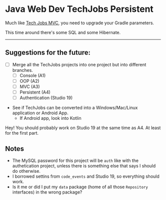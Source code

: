 # Java Web Dev TechJobs Persistent

Much like [Tech Jobs MVC](https://github.com/jrcharney/java-web-dev-techjobs-mvc), you need to upgrade your Gradle parameters.

This time around there's some SQL and some Hibernate.

---
## Suggestions for the future:
* [ ] Merge all the TechJobs projects into one project but into different branches.
    * [ ] Console (A1)
    * [ ] OOP (A2)
    * [ ] MVC (A3)
    * [ ] Persistent (A4)
    * [ ] Authentication (Studio 19)
* See if TechJobs can be converted into a Windows/Mac/Linux application or Android App.
    * If Android app, look into Kotlin
    
Hey! You should probably work on Studio 19 at the same time as A4. At least for the first part.

## Notes
* The MySQL password for this project will be `auth` like with the authetication project, unless there is something else that says I should do otherwise.
* I borrowed settins from `code_events` and Studio 19, so everything should work.
* Is it me or did I put my `data` package (home of all those `Repository` interfaces) in the wrong package?